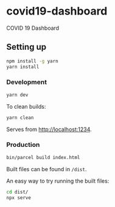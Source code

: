 # covid19-dashboard

COVID 19 Dashboard

## Setting up

```sh
npm install -g yarn
yarn install
```

### Development

```sh
yarn dev
```

To clean builds:

```sh
yarn clean
```

Serves from <http://localhost:1234>.

### Production

```sh
bin/parcel build index.html
```

Built files can be found in `/dist`.

An easy way to try running the built files:

```sh
cd dist/
npx serve
```
